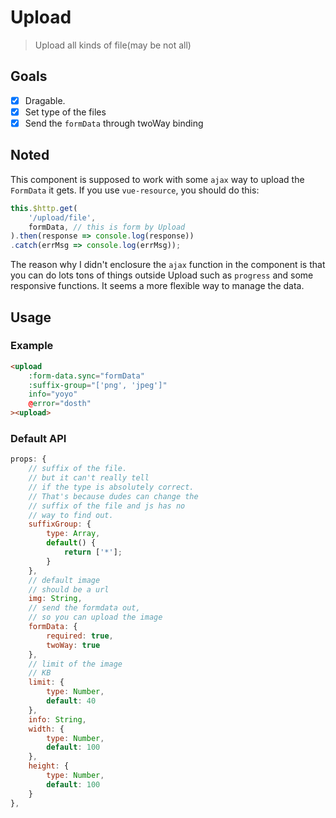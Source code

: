 # Upload

> Upload all kinds of file(may be not all)

## Goals

 * [x] Dragable.
 * [x] Set type of the files
 * [x] Send the `formData` through twoWay binding

## Noted
 This component is supposed to work with some `ajax` way to upload the `FormData` it gets. If you use `vue-resource`, you should do this:
 ```javascript
 this.$http.get(
     '/upload/file',
     formData, // this is form by Upload
 ).then(response => console.log(response))
 .catch(errMsg => console.log(errMsg));
 ```
 The reason why I didn't enclosure the `ajax` function in the component is that you can do lots tons of things outside Upload such as `progress` and some responsive functions. It seems a more flexible way to manage the data.

## Usage

### Example

```html
<upload
    :form-data.sync="formData"
    :suffix-group="['png', 'jpeg']"
    info="yoyo"
    @error="dosth"
><upload>
```
### Default API

```javascript
props: {
    // suffix of the file.
    // but it can't really tell
    // if the type is absolutely correct.
    // That's because dudes can change the
    // suffix of the file and js has no
    // way to find out.
    suffixGroup: {
        type: Array,
        default() {
            return ['*'];
        }
    },
    // default image
    // should be a url
    img: String,
    // send the formdata out,
    // so you can upload the image
    formData: {
        required: true,
        twoWay: true
    },
    // limit of the image
    // KB
    limit: {
        type: Number,
        default: 40
    },
    info: String,
    width: {
        type: Number,
        default: 100
    },
    height: {
        type: Number,
        default: 100
    }
},
```
